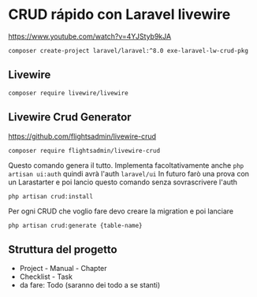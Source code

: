# CRUD rápido con Laravel livewire

https://www.youtube.com/watch?v=4YJStyb9kJA

    composer create-project laravel/laravel:^8.0 exe-laravel-lw-crud-pkg

## Livewire 

    composer require livewire/livewire

## Livewire Crud Generator

https://github.com/flightsadmin/livewire-crud

    composer require flightsadmin/livewire-crud

Questo comando genera il tutto. 
Implementa facoltativamente anche `php artisan ui:auth` quindi avrà l'auth `laravel/ui`
In futuro farò una prova con un Larastarter e poi lancio questo comando senza sovrascrivere l'auth
    
    php artisan crud:install

Per ogni CRUD che voglio fare devo creare la migration e poi lanciare

    php artisan crud:generate {table-name}

## Struttura del progetto
- Project - Manual - Chapter
- Checklist - Task   
- da fare: Todo (saranno dei todo a se stanti)

